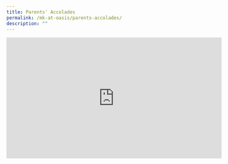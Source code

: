 ```yaml
---
title: Parents' Accolades
permalink: /mk-at-oasis/parents-accolades/
description: ""
---
```

<iframe width="560" height="315" src="https://www.youtube.com/embed/7FzWnnWqDp8" title="YouTube video player" frameborder="0" allow="accelerometer; autoplay; clipboard-write; encrypted-media; gyroscope; picture-in-picture" allowfullscreen></iframe>

